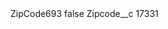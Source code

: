 <?xml version="1.0" encoding="UTF-8"?>
<CustomMetadata xmlns="http://soap.sforce.com/2006/04/metadata" xmlns:xsi="http://www.w3.org/2001/XMLSchema-instance" xmlns:xsd="http://www.w3.org/2001/XMLSchema">
    <label>ZipCode693</label>
    <protected>false</protected>
    <values>
        <field>Zipcode__c</field>
        <value xsi:type="xsd:string">17331</value>
    </values>
</CustomMetadata>
